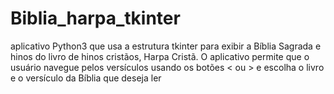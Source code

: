 # Biblia_harpa_tkinter
aplicativo Python3 que usa a estrutura tkinter para exibir a Bíblia Sagrada e hinos do livro de hinos cristãos, Harpa Cristã. O aplicativo permite que o usuário navegue pelos versículos usando os botões &lt; ou > e escolha o livro e o versículo da Bíblia que deseja ler

